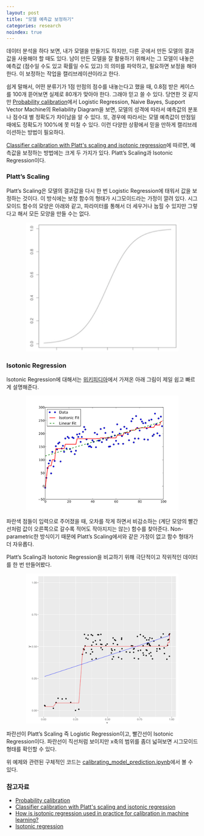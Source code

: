 ```yaml
---
layout: post
title: "모델 예측값 보정하기"
categories: research
noindex: true
---
```


데이터 분석을 하다 보면, 내가 모델을 만들기도 하지만, 다른 곳에서 만든 모델의 결과값을 사용해야 할 때도 있다. 남이 만든 모델을 잘 활용하기 위해서는 그 모델이 내놓은 예측값 (점수일 수도 있고 확률일 수도 있고) 의 의미를 파악하고, 필요하면 보정을 해야 한다. 이 보정하는 작업을 캘리브레이션이라고 한다.

쉽게 말해서, 어떤 분류기가 1점 만점의 점수를 내놓는다고 했을 때, 0.8점 받은 케이스를 100개 뜯어보면 실제로 80개가 맞아야 한다. 그래야 믿고 쓸 수 있다. 당연한 것 같지만 [Probability calibration](https://jmetzen.github.io/2015-04-14/calibration.html)에서 Logistic Regression, Naive Bayes, Support Vector Machine의 Reliability Diagram을 보면, 모델의 성격에 따라서 예측값의 분포나 점수대 별 정확도가 차이남을 알 수 있다. 또, 경우에 따라서는 모델 예측값이 만점일 때에도 정확도가 100%에 못 미칠 수 있다. 이런 다양한 상황에서 믿을 만하게 캘리브레이션하는 방법이 필요하다.<!--more-->

[Classifier calibration with Platt's scaling and isotonic regression](http://fastml.com/classifier-calibration-with-platts-scaling-and-isotonic-regression)에 따르면, 예측값을 보정하는 방법에는 크게 두 가지가 있다. Platt’s Scaling과 Isotonic Regression이다.

### Platt’s Scaling

Platt’s Scaling은 모델의 결과값을 다시 한 번 Logistic Regression에 태워서 값을 보정하는 것이다. 이 방식에는 보정 함수의 형태가 시그모이드라는 가정이 깔려 있다. 시그모이드 함수의 모양은 아래와 같고, 파라미터를 통해서 더 세우거나 눕힐 수 있지만 그렇다고 해서 모든 모양을 만들 수는 없다.

<center><img src="/assets/sigmoid.png" width="400px" alt="시그모이드 함수" /></center>

### Isotonic Regression

Isotonic Regression에 대해서는 [위키피디아](https://en.wikipedia.org/wiki/Isotonic_regression)에서 가져온 아래 그림이 제일 쉽고 빠르게 설명해준다.

<center><img src="/assets/Isotonic_regression.svg.png" width="400px" alt="Isotonic Regression" /></center>

파란색 점들이 입력으로 주어졌을 때, 오차를 작게 하면서 비감소하는 (계단 모양의 빨간선처럼 값이 오른쪽으로 갈수록 적어도 작아지지는 않는) 함수를 찾아준다. Non-parametric한 방식이기 때문에 Platt’s Scaling에서와 같은 가정이 없고 함수 형태가 더 자유롭다.

Platt’s Scaling과 Isotonic Regression을 비교하기 위해 극단적이고 작위적인 데이터를 한 번 만들어봤다.

<center><img src="/assets/20160313_my_experiment.png" width="400px" alt="작위적인 데이터로 캘리브레이션한 결과 비교" /></center>

파란선이 Platt’s Scaling 즉 Logistic Regression이고, 빨간선이 Isotonic Regression이다. 파란선이 직선처럼 보이지만 x축의 범위를 좀더 넓혀보면 시그모이드 형태를 확인할 수 있다.

위 예제와 관련된 구체적인 코드는 [calibrating_model_prediction.ipynb](https://github.com/lseuny/sandbox/blob/master/calibrating_model_prediction.ipynb)에서 볼 수 있다.

### 참고자료

- [Probability calibration](https://jmetzen.github.io/2015-04-14/calibration.html)
- [Classifier calibration with Platt's scaling and isotonic regression](http://fastml.com/classifier-calibration-with-platts-scaling-and-isotonic-regression)
- [How is isotonic regression used in practice for calibration in machine learning?](https://www.quora.com/How-is-isotonic-regression-used-in-practice-for-calibration-in-machine-learning)
- [Isotonic regression](http://stat.wikia.com/wiki/Isotonic_regression)